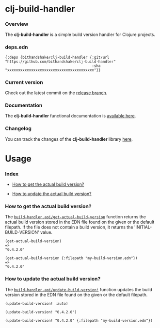 
# clj-build-handler

### Overview

The <strong>clj-build-handler</strong> is a simple build version handler for Clojure projects.

### deps.edn

```
{:deps {bithandshake/clj-build-handler {:git/url "https://github.com/bithandshake/clj-build-handler"
                                        :sha     "xxxxxxxxxxxxxxxxxxxxxxxxxxxxxxxxxxxxxxxx"}}
```

### Current version

Check out the latest commit on the [release branch](https://github.com/bithandshake/clj-build-handler/tree/release).

### Documentation

The <strong>clj-build-handler</strong> functional documentation is [available here](documentation/COVER.md).

### Changelog

You can track the changes of the <strong>clj-build-handler</strong> library [here](CHANGES.md).

# Usage

### Index

- [How to get the actual build version?](#how-to-get-the-actual-build-version)

- [How to update the actual build version?](#how-to-update-the-actual-build-version)

### How to get the actual build version?

The [`build-handler.api/get-actual-build-version`](documentation/clj/build-handler/API.md/#get-actual-build-version)
function returns the actual build version stored in the EDN file found on the given or the default filepath.
If the file does not contain a build version, it returns the 'INITIAL-BUILD-VERSION' value.

```
(get-actual-build-version)
=>
"0.4.2.0"
```

```
(get-actual-build-version {:filepath "my-build-version.edn"})
=>
"0.4.2.0"
```

### How to update the actual build version?

The [`build-handler.api/update-build-version!`](documentation/clj/build-handler/API.md/#update-build-version)
function updates the build version stored in the EDN file found on the given or the default filepath.

```
(update-build-version! :auto)
```

```
(update-build-version! "0.4.2.0")
```

```
(update-build-version! "0.4.2.0" {:filepath "my-build-version.edn"})
```
